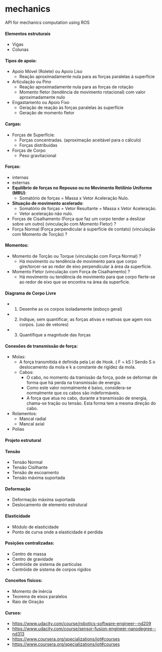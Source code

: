 # mechanics
API for mechanics computation using ROS

#### Elementos estruturais
- Vigas
- Colunas

#### Tipos de apoio:
- Apoio Móvel (Rolete) ou Apoio Liso
    - Reação aproximadamente nula para as forças paralelas à superfície
- Articulação ou Pino
    - Reação aproximadamente nula para as forças de rotação
    - Momento fletor (tendência de movimento rotacional) com valor aproximadamente nulo 
- Engastamento ou Apoio Fixo
    - Geração de reação às forças paralelas às superfície
    - Geração de momento fletor

#### Cargas:
- Forças de Superfície:
    - Forças concentradas. (aproximação aceitável para o cálculo)
    - Forças distribuídas
- Forças de Corpo
    - Peso gravitacional

#### Forças:
- internas
- externas
- **Equilíbrio de forças no Repouso ou no Movimento Retilínio Uniforme (MRU)**: 
    - Somatório de forças = Massa x Vetor Aceleração Nulo. 
- **Situação de movimento acelerado**: 
    - Somatório de forças = Vetor Resultante = Massa x Vetor Aceleração.
    - Vetor aceleração não nulo.
- Forças de Cisalhamento (Força que faz um corpo tender a deslizar sobre um outro) (vinculação com Momento Fletor) ?
- Força Normal (Força perpendicular à superfície de contato) (vinculação com Momento de Torção) ?

#### Momentos:
- Momento de Torção ou Torque (vinculação com Força Normal) ?
    - Há movimento ou tendência de movimento para que corpo gire/torcer-se ao redor de eixo perpendicular à área da superfície.
- Momento Fletor (vinculação com Força de Cisalhamento) ?
    - Há movimento ou tendência de movimento para que corpo flerte-se ao redor de eixo que se encontra na área da superfície.

#### Diagrama de Corpo Livre
- 1) Desenhe as os corpos isoladamente (esboço geral)
- 2) Indique, sem quantificar, as forças ativas e reativas que agem nos corpos. (uso de vetores)
- 3) Quantifique a magnitude das forças

#### Conexões de transmissão de força: 
- Molas: 
    - A força transmitida é definida pela Lei de Hook. ( F = kS ) Sendo S o deslocamento da mola e k a constante de rigidez da mola.
    - Cabos:
        - O cabo, no momento da tramissão da força, pode se deformar de forma que há perda na transmissão de energia.
        - Como este valor normalmente é baixo, considera-se normalmente que os cabos são indeformáveis.
        - A força que atua no cabo, durante a transmissão de energia, chama-se tração ou tensão. Esta forma tem a mesma direção do cabo.
- Rolamentos:
    - Mancal radial
    - Mancal axial
- Polias

#### Projeto estrutural

#### Tensão
- Tensão Normal
- Tensão Cisilhante
- Tensão de escoamento
- Tensão máxima suportada

#### Deformação
- Deformação máxima suportada
- Deslocamento de elemento estrutural

#### Elasticidade
- Módulo de elasticidade
- Ponto de curva onde a elasticidade é perdida

#### Posições centralizadas:
- Centro de massa
- Centro de gravidade
- Centróide de sistema de partículas
- Centróide de sistema de corpos rígidos

#### Conceitos físicos:
- Momento de inércia
- Teorema de eixos paralelos
- Raio de Giração

#### Cursos:
- https://www.udacity.com/course/robotics-software-engineer--nd209
- https://www.udacity.com/course/sensor-fusion-engineer-nanodegree--nd313
- https://www.coursera.org/specializations/iot#courses
- https://www.coursera.org/specializations/iot#courses